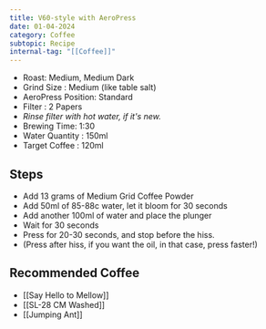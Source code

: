 ```yaml
---
title: V60-style with AeroPress
date: 01-04-2024
category: Coffee
subtopic: Recipe
internal-tag: "[[Coffee]]"
---
```


- Roast: Medium, Medium Dark 
- Grind Size :  Medium (like table salt)
- AeroPress Position: Standard 
- Filter : 2 Papers
- *Rinse filter with hot water, if it's new.* 
- Brewing Time: 1:30
- Water Quantity : 150ml
- Target Coffee : 120ml

## Steps 
- Add 13 grams of Medium Grid Coffee Powder
- Add 50ml of 85-88c water, let it bloom for 30 seconds
- Add another 100ml of water and place the plunger
- Wait for 30 seconds
- Press for 20-30 seconds, and stop before the hiss. 
- (Press after hiss, if you want the oil, in that case, press faster!)

## Recommended Coffee
- [[Say Hello to Mellow]]
- [[SL-28 CM Washed]]
- [[Jumping Ant]]
